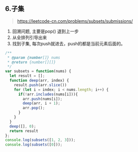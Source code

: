 ## 6.子集
> https://leetcode-cn.com/problems/subsets/submissions/

1. 回溯问题, 主要是pop() 退到上一步
2. 从全排列引导出来
3. 找到子集, 每次push就进去，push的都是当前元素后面的。

```js
/**
 * @param {number[]} nums
 * @return {number[][]}
 */
var subsets = function(nums) {
  let result = [];
  function deep(arr, index) {
    result.push(arr.slice())
    for (let i = index; i < nums.length; i++) {
      if(!arr.includes(nums[i])){
        arr.push(nums[i]);
        deep(arr, i + 1);
        arr.pop();
      }
    }
  }
  deep([], 0);
  return result
};
console.log(subsets([1, 2, 3]));
console.log(subsets([0]));
```
